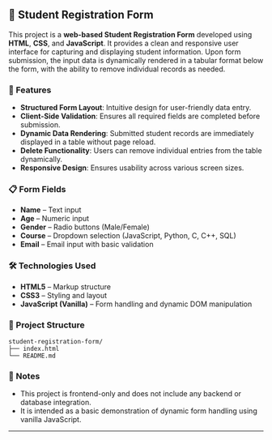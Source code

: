## 📝 Student Registration Form

This project is a **web-based Student Registration Form** developed using **HTML**, **CSS**, and **JavaScript**. It provides a clean and responsive user interface for capturing and displaying student information. Upon form submission, the input data is dynamically rendered in a tabular format below the form, with the ability to remove individual records as needed.

### 🔧 Features

- **Structured Form Layout**: Intuitive design for user-friendly data entry.
- **Client-Side Validation**: Ensures all required fields are completed before submission.
- **Dynamic Data Rendering**: Submitted student records are immediately displayed in a table without page reload.
- **Delete Functionality**: Users can remove individual entries from the table dynamically.
- **Responsive Design**: Ensures usability across various screen sizes.

### 📋 Form Fields

- **Name** – Text input
- **Age** – Numeric input
- **Gender** – Radio buttons (Male/Female)
- **Course** – Dropdown selection (JavaScript, Python, C, C++, SQL)
- **Email** – Email input with basic validation

### 🛠️ Technologies Used

- **HTML5** – Markup structure
- **CSS3** – Styling and layout
- **JavaScript (Vanilla)** – Form handling and dynamic DOM manipulation

### 📂 Project Structure

```
student-registration-form/
├── index.html
└── README.md
```

### 📌 Notes

- This project is frontend-only and does not include any backend or database integration.
- It is intended as a basic demonstration of dynamic form handling using vanilla JavaScript.

---

